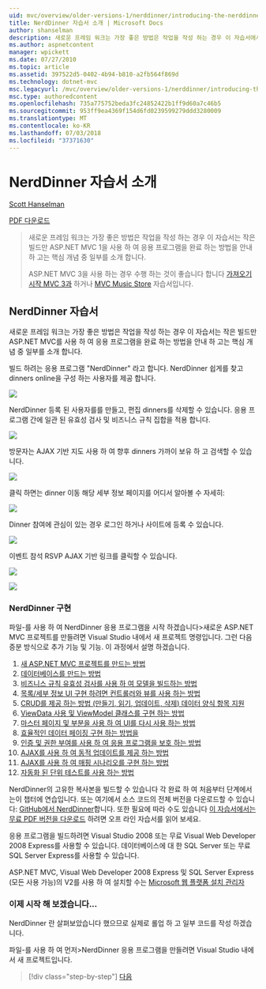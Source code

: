 ```yaml
---
uid: mvc/overview/older-versions-1/nerddinner/introducing-the-nerddinner-tutorial
title: NerdDinner 자습서 소개 | Microsoft Docs
author: shanselman
description: 새로운 프레임 워크는 가장 좋은 방법은 작업을 작성 하는 경우 이 자습서에서는 ASP.NE를 사용 하 여 완료 하지만 크기가 작은 응용 프로그램을 작성 하는 방법을 설명 하는 중...
ms.author: aspnetcontent
manager: wpickett
ms.date: 07/27/2010
ms.topic: article
ms.assetid: 397522d5-0402-4b94-b810-a2fb564f869d
ms.technology: dotnet-mvc
msc.legacyurl: /mvc/overview/older-versions-1/nerddinner/introducing-the-nerddinner-tutorial
msc.type: authoredcontent
ms.openlocfilehash: 735a775752beda3fc24852422b1ff9d60a7c46b5
ms.sourcegitcommit: 953ff9ea4369f154d6fd0239599279ddd3280009
ms.translationtype: MT
ms.contentlocale: ko-KR
ms.lasthandoff: 07/03/2018
ms.locfileid: "37371630"
---
```

<a name="introducing-the-nerddinner-tutorial"></a>NerdDinner 자습서 소개
====================
[Scott Hanselman](https://github.com/shanselman)

[PDF 다운로드](http://aspnetmvcbook.s3.amazonaws.com/aspnetmvc-nerdinner_v1.pdf)

> 새로운 프레임 워크는 가장 좋은 방법은 작업을 작성 하는 경우 이 자습서는 작은 빌드만 ASP.NET MVC 1을 사용 하 여 응용 프로그램을 완료 하는 방법을 안내 하 고는 핵심 개념 중 일부를 소개 합니다.
> 
> ASP.NET MVC 3을 사용 하는 경우 수행 하는 것이 좋습니다 합니다 [가져오기 시작 MVC 3과](../../older-versions/getting-started-with-aspnet-mvc3/cs/intro-to-aspnet-mvc-3.md) 하거나 [MVC Music Store](../../older-versions/mvc-music-store/mvc-music-store-part-1.md) 자습서입니다.


## <a name="nerddinner-tutorial"></a>NerdDinner 자습서

새로운 프레임 워크는 가장 좋은 방법은 작업을 작성 하는 경우 이 자습서는 작은 빌드만 ASP.NET MVC를 사용 하 여 응용 프로그램을 완료 하는 방법을 안내 하 고는 핵심 개념 중 일부를 소개 합니다.

빌드 하려는 응용 프로그램 "NerdDinner" 라고 합니다. NerdDinner 쉽게를 찾고 dinners online을 구성 하는 사용자를 제공 합니다.

![](introducing-the-nerddinner-tutorial/_static/image1.png)

NerdDinner 등록 된 사용자를를 만들고, 편집 dinners를 삭제할 수 있습니다. 응용 프로그램 간에 일관 된 유효성 검사 및 비즈니스 규칙 집합을 적용 합니다.

![](introducing-the-nerddinner-tutorial/_static/image2.png)

방문자는 AJAX 기반 지도 사용 하 여 향후 dinners 가까이 보유 하 고 검색할 수 있습니다.

![](introducing-the-nerddinner-tutorial/_static/image3.png)

클릭 하면는 dinner 이동 해당 세부 정보 페이지를 어디서 알아볼 수 자세히:

![](introducing-the-nerddinner-tutorial/_static/image4.png)

Dinner 참여에 관심이 있는 경우 로그인 하거나 사이트에 등록 수 있습니다.

![](introducing-the-nerddinner-tutorial/_static/image5.png)

이벤트 참석 RSVP AJAX 기반 링크를 클릭할 수 있습니다.

![](introducing-the-nerddinner-tutorial/_static/image6.png)

![](introducing-the-nerddinner-tutorial/_static/image7.png)

### <a name="implementing-nerddinner"></a>NerdDinner 구현

파일-를 사용 하 여 NerdDinner 응용 프로그램을 시작 하겠습니다&gt;새로운 ASP.NET MVC 프로젝트를 만들려면 Visual Studio 내에서 새 프로젝트 명령입니다. 그런 다음 증분 방식으로 추가 기능 및 기능. 이 과정에서 설명 하겠습니다.

1. [새 ASP.NET MVC 프로젝트를 만드는 방법](# "새 ASP.NET MVC 프로젝트 만들기")
2. [데이터베이스를 만드는 방법](# "데이터베이스 만들기")
3. [비즈니스 규칙 유효성 검사를 사용 하 여 모델을 빌드하는 방법](# "비즈니스 규칙 유효성 검사를 사용 하 여 모델 빌드")
4. [목록/세부 정보 UI 구현 하려면 컨트롤러와 뷰를 사용 하는 방법](# "사용 하 여 컨트롤러 및 뷰 목록/세부 정보 UI 구현")
5. [CRUD를 제공 하는 방법 (만들기, 읽기, 업데이트, 삭제) 데이터 양식 항목 지원](# "제공 CRUD (만들기, 읽기, 업데이트, 삭제) 데이터 양식 항목 지원")
6. [ViewData 사용 및 ViewModel 클래스를 구현 하는 방법](# "ViewData 사용 및 ViewModel 클래스 구현")
7. [마스터 페이지 및 부분을 사용 하 여 UI를 다시 사용 하는 방법](# "다시 사용 하 여 UI를 사용 하 여 마스터 페이지 및 부분")
8. [효율적인 데이터 페이징 구현 하는 방법을](# "구현 효율적인 데이터 페이징")
9. [인증 및 권한 부여를 사용 하 여 응용 프로그램을 보호 하는 방법](# "보안 응용 프로그램 사용 하 여 인증 및 권한 부여")
10. [AJAX를 사용 하 여 동적 업데이트를 제공 하는 방법](# "동적 업데이트를 제공 하도록 AJAX 사용")
11. [AJAX를 사용 하 여 매핑 시나리오를 구현 하는 방법](# "매핑 시나리오 구현에 AJAX 사용")
12. [자동화 된 단위 테스트를 사용 하는 방법](# "자동화 된 단위 테스트를 사용 하도록 설정")

NerdDinner의 고유한 복사본을 빌드할 수 있습니다 각 완료 하 여 처음부터 단계에서는이 챕터에 연습입니다. 또는 여기에서 소스 코드의 전체 버전을 다운로드할 수 있습니다: [GitHub에서 NerdDinner](https://github.com/AspNetMVPSamples/NerdDinner)합니다. 또한 필요에 따라 수도 있습니다 [이 자습서에서는 무료 PDF 버전을 다운로드](http://aspnetmvcbook.s3.amazonaws.com/aspnetmvc-nerdinner_v1.pdf) 하려면 오프 라인 자습서를 읽어 보세요.

응용 프로그램을 빌드하려면 Visual Studio 2008 또는 무료 Visual Web Developer 2008 Express를 사용할 수 있습니다. 데이터베이스에 대 한 SQL Server 또는 무료 SQL Server Express를 사용할 수 있습니다.

ASP.NET MVC, Visual Web Developer 2008 Express 및 SQL Server Express (모든 사용 가능)의 V2를 사용 하 여 설치할 수는 [Microsoft 웹 플랫폼 설치 관리자](https://www.microsoft.com/web/downloads/platform.aspx)

### <a name="now-lets-get-started"></a>이제 시작 해 보겠습니다...

NerdDinner 란 살펴보았습니다 했으므로 실제로 롤업 하 고 일부 코드를 작성 하겠습니다.

파일-를 사용 하 여 먼저&gt;NerdDinner 응용 프로그램을 만들려면 Visual Studio 내에서 새 프로젝트입니다.

> [!div class="step-by-step"]
> [다음](create-a-new-aspnet-mvc-project.md)
